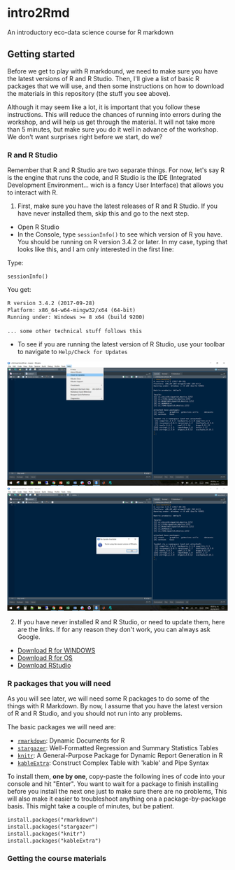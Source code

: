 # intro2Rmd

An introductory eco-data science course for R markdown

## Getting started

Before we get to play with R markdound, we need to make sure you have the latest versions of R and R Studio. Then, I'll give a list of basic R packages that we will use, and then some instructions on how to download the materials in this repository (the stuff you see above).

Although it may seem like a lot, it is important that you follow these instructions. This will reduce the chances of running into errors during the workshop, and will help us get through the material. It will not take more than 5 minutes, but make sure you do it well in advance of the workshop. We don't want surprises right before we start, do we?

### R and R Studio

Remember that R and R Studio are two separate things. For now, let's say R is the engine that runs the code, and R Studio is the IDE (Integrated Development Environment... wich is a fancy User Interface) that allows you to interact with R.

1. First, make sure you have the latest releases of R and R Studio. If you have never installed them, skip this and go to the next step.

  - Open R Studio
  - In the Console, type `sessionInfo()` to see which version of R you have. You should be running on R version 3.4.2 or later. In my case, typing that looks like this, and I am only interested in the first line:

Type:
  
```
sessionInfo()
```
You get:
```
R version 3.4.2 (2017-09-28)
Platform: x86_64-w64-mingw32/x64 (64-bit)
Running under: Windows >= 8 x64 (build 9200)

... some other technical stuff follows this
```

  - To see if you are running the latest version of R Studio, use your toolbar to navigate to `Help/Check for Updates`

![Navigate to Help/Check for Updates](./Images/CheckUpdates1.png)![In my case, I am up to date](./Images/CheckUpdates2.png)



2. If you have never installed R and R Studio, or need to update them, here are the links. If for any reason they don't work, you can always ask Google.

- [Download R for WINDOWS](https://cran.r-project.org/bin/windows/base/)
- [Download R for OS](https://cran.r-project.org/bin/macosx/)
- [Download RStudio](https://www.rstudio.com/products/rstudio/download/)

### R packages that you will need

As you will see later, we will need some R packages to do some of the things with R Markdown. By now, I assume that you have the latest version of R and R Studio, and you should not run into any problems.

The basic packages we will need are:

- [`rmarkdown`](https://cran.r-project.org/web/packages/rmarkdown/index.html): Dynamic Documents for R
- [`stargazer`](https://cran.r-project.org/web/packages/stargazer/index.html): Well-Formatted Regression and Summary Statistics Tables
- [`knitr`](https://cran.r-project.org/web/packages/knitr/index.html): A General-Purpose Package for Dynamic Report Generation in R
- [`kableExtra`](https://cran.r-project.org/web/packages/kableExtra/index.html): Construct Complex Table with 'kable' and Pipe Syntax

To install them, **one by one**, copy-paste the following ines of code into your console and hit "Enter". You want to wait for a package to finish installing before you install the next one just to make sure there are no problems, This will also make it easier to troubleshoot anything ona a package-by-package basis. This might take a couple of minutes, but be patient.

```
install.packages("rmarkdown")
install.packages("stargazer")
install.packages("knitr")
install.packages("kableExtra")
```

### Getting the course materials

